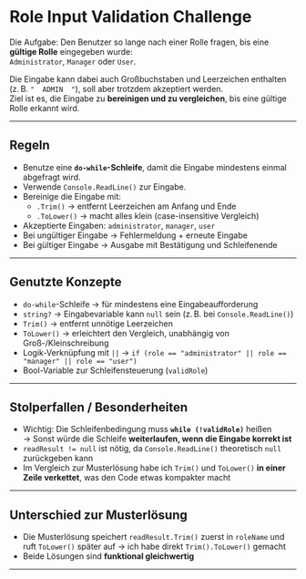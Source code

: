 ﻿# Role Input Validation Challenge

Die Aufgabe: Den Benutzer so lange nach einer Rolle fragen, bis eine **gültige Rolle** eingegeben wurde:  
`Administrator`, `Manager` oder `User`.

Die Eingabe kann dabei auch Großbuchstaben und Leerzeichen enthalten (z. B. `"  ADMIN  "`), soll aber trotzdem akzeptiert werden.  
Ziel ist es, die Eingabe zu **bereinigen und zu vergleichen**, bis eine gültige Rolle erkannt wird.

---

## Regeln

- Benutze eine **`do-while`-Schleife**, damit die Eingabe mindestens einmal abgefragt wird.
- Verwende `Console.ReadLine()` zur Eingabe.
- Bereinige die Eingabe mit:
  - `.Trim()` → entfernt Leerzeichen am Anfang und Ende
  - `.ToLower()` → macht alles klein (case-insensitive Vergleich)
- Akzeptierte Eingaben: `administrator`, `manager`, `user`
- Bei ungültiger Eingabe → Fehlermeldung + erneute Eingabe
- Bei gültiger Eingabe → Ausgabe mit Bestätigung und Schleifenende

---

## Genutzte Konzepte

- `do-while`-Schleife → für mindestens eine Eingabeaufforderung
- `string?` → Eingabevariable kann `null` sein (z. B. bei `Console.ReadLine()`)
- `Trim()` → entfernt unnötige Leerzeichen
- `ToLower()` → erleichtert den Vergleich, unabhängig von Groß-/Kleinschreibung
- Logik-Verknüpfung mit `||` → `if (role == "administrator" || role == "manager" || role == "user")`
- Bool-Variable zur Schleifensteuerung (`validRole`)

---

## Stolperfallen / Besonderheiten

- Wichtig: Die Schleifenbedingung muss **`while (!validRole)`** heißen  
  → Sonst würde die Schleife **weiterlaufen, wenn die Eingabe korrekt ist**
- `readResult != null` ist nötig, da `Console.ReadLine()` theoretisch `null` zurückgeben kann
- Im Vergleich zur Musterlösung habe ich `Trim()` und `ToLower()` **in einer Zeile verkettet**, was den Code etwas kompakter macht

---

## Unterschied zur Musterlösung

- Die Musterlösung speichert `readResult.Trim()` zuerst in `roleName` und ruft `ToLower()` später auf → ich habe direkt `Trim().ToLower()` gemacht
- Beide Lösungen sind **funktional gleichwertig**

---
